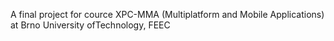 A final project for cource XPC-MMA (Multiplatform and Mobile Applications) at Brno University ofTechnology, FEEC
